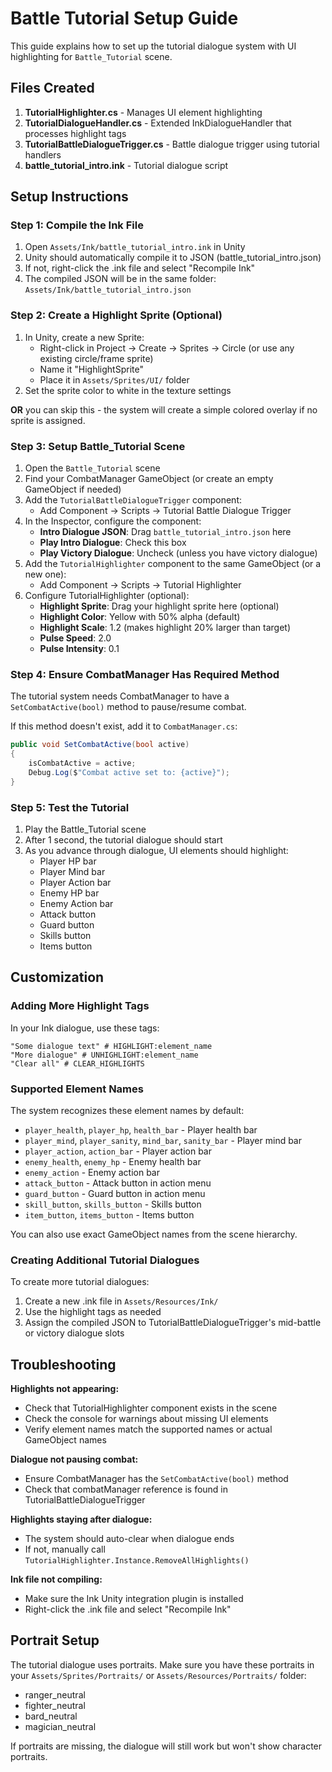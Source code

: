 # Battle Tutorial Setup Guide

This guide explains how to set up the tutorial dialogue system with UI highlighting for `Battle_Tutorial` scene.

## Files Created

1. **TutorialHighlighter.cs** - Manages UI element highlighting
2. **TutorialDialogueHandler.cs** - Extended InkDialogueHandler that processes highlight tags
3. **TutorialBattleDialogueTrigger.cs** - Battle dialogue trigger using tutorial handlers
4. **battle_tutorial_intro.ink** - Tutorial dialogue script

## Setup Instructions

### Step 1: Compile the Ink File

1. Open `Assets/Ink/battle_tutorial_intro.ink` in Unity
2. Unity should automatically compile it to JSON (battle_tutorial_intro.json)
3. If not, right-click the .ink file and select "Recompile Ink"
4. The compiled JSON will be in the same folder: `Assets/Ink/battle_tutorial_intro.json`

### Step 2: Create a Highlight Sprite (Optional)

1. In Unity, create a new Sprite:
   - Right-click in Project → Create → Sprites → Circle (or use any existing circle/frame sprite)
   - Name it "HighlightSprite"
   - Place it in `Assets/Sprites/UI/` folder
2. Set the sprite color to white in the texture settings

**OR** you can skip this - the system will create a simple colored overlay if no sprite is assigned.

### Step 3: Setup Battle_Tutorial Scene

1. Open the `Battle_Tutorial` scene
2. Find your CombatManager GameObject (or create an empty GameObject if needed)
3. Add the `TutorialBattleDialogueTrigger` component:
   - Add Component → Scripts → Tutorial Battle Dialogue Trigger
4. In the Inspector, configure the component:
   - **Intro Dialogue JSON**: Drag `battle_tutorial_intro.json` here
   - **Play Intro Dialogue**: Check this box
   - **Play Victory Dialogue**: Uncheck (unless you have victory dialogue)
5. Add the `TutorialHighlighter` component to the same GameObject (or a new one):
   - Add Component → Scripts → Tutorial Highlighter
6. Configure TutorialHighlighter (optional):
   - **Highlight Sprite**: Drag your highlight sprite here (optional)
   - **Highlight Color**: Yellow with 50% alpha (default)
   - **Highlight Scale**: 1.2 (makes highlight 20% larger than target)
   - **Pulse Speed**: 2.0
   - **Pulse Intensity**: 0.1

### Step 4: Ensure CombatManager Has Required Method

The tutorial system needs CombatManager to have a `SetCombatActive(bool)` method to pause/resume combat.

If this method doesn't exist, add it to `CombatManager.cs`:

```csharp
public void SetCombatActive(bool active)
{
    isCombatActive = active;
    Debug.Log($"Combat active set to: {active}");
}
```

### Step 5: Test the Tutorial

1. Play the Battle_Tutorial scene
2. After 1 second, the tutorial dialogue should start
3. As you advance through dialogue, UI elements should highlight:
   - Player HP bar
   - Player Mind bar
   - Player Action bar
   - Enemy HP bar
   - Enemy Action bar
   - Attack button
   - Guard button
   - Skills button
   - Items button

## Customization

### Adding More Highlight Tags

In your Ink dialogue, use these tags:

```ink
"Some dialogue text" # HIGHLIGHT:element_name
"More dialogue" # UNHIGHLIGHT:element_name
"Clear all" # CLEAR_HIGHLIGHTS
```

### Supported Element Names

The system recognizes these element names by default:
- `player_health`, `player_hp`, `health_bar` - Player health bar
- `player_mind`, `player_sanity`, `mind_bar`, `sanity_bar` - Player mind bar
- `player_action`, `action_bar` - Player action bar
- `enemy_health`, `enemy_hp` - Enemy health bar
- `enemy_action` - Enemy action bar
- `attack_button` - Attack button in action menu
- `guard_button` - Guard button in action menu
- `skill_button`, `skills_button` - Skills button
- `item_button`, `items_button` - Items button

You can also use exact GameObject names from the scene hierarchy.

### Creating Additional Tutorial Dialogues

To create more tutorial dialogues:

1. Create a new .ink file in `Assets/Resources/Ink/`
2. Use the highlight tags as needed
3. Assign the compiled JSON to TutorialBattleDialogueTrigger's mid-battle or victory dialogue slots

## Troubleshooting

**Highlights not appearing:**
- Check that TutorialHighlighter component exists in the scene
- Check the console for warnings about missing UI elements
- Verify element names match the supported names or actual GameObject names

**Dialogue not pausing combat:**
- Ensure CombatManager has the `SetCombatActive(bool)` method
- Check that combatManager reference is found in TutorialBattleDialogueTrigger

**Highlights staying after dialogue:**
- The system should auto-clear when dialogue ends
- If not, manually call `TutorialHighlighter.Instance.RemoveAllHighlights()`

**Ink file not compiling:**
- Make sure the Ink Unity integration plugin is installed
- Right-click the .ink file and select "Recompile Ink"

## Portrait Setup

The tutorial dialogue uses portraits. Make sure you have these portraits in your `Assets/Sprites/Portraits/` or `Assets/Resources/Portraits/` folder:
- ranger_neutral
- fighter_neutral
- bard_neutral
- magician_neutral

If portraits are missing, the dialogue will still work but won't show character portraits.

